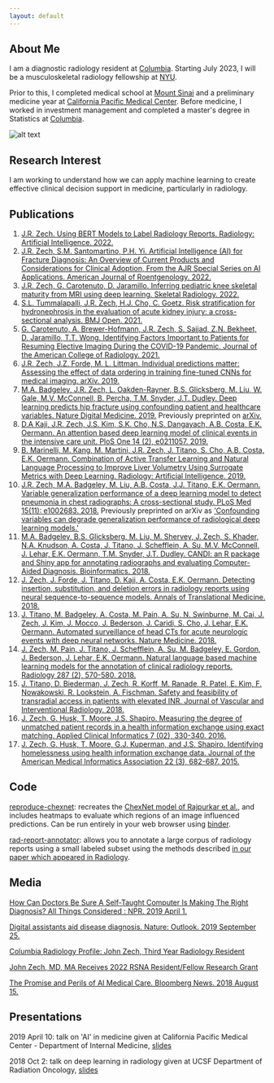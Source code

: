 ```yaml
---
layout: default
---
```


## About Me

I am a diagnostic radiology resident at [Columbia](https://www.columbiaradiology.org/). Starting July 2023, I will be  a musculoskeletal radiology fellowship at [NYU](https://med.nyu.edu/departments-institutes/radiology/).

Prior to this, I completed medical school at [Mount Sinai](https://icahn.mssm.edu) and a preliminary medicine year at [California Pacific Medical Center](https://www.suttermd.com/education/residency/cpmc-internal-medicine). Before medicine, I worked in investment management and completed a master's degree in Statistics at [Columbia](http://stat.columbia.edu).

![alt text](https://jrzech.github.io/profile.jpg)

## Research Interest

I am working to understand how we can apply machine learning to create effective clinical decision support in medicine, particularly in radiology.

## Publications

1. [J.R. Zech. Using BERT Models to Label Radiology Reports. Radiology: Artificial Intelligence. 2022.](https://pubmed.ncbi.nlm.nih.gov/35923380/)
2. [J.R. Zech, S.M. Santomartino, P.H. Yi. Artificial Intelligence (AI) for Fracture Diagnosis: An Overview of Current Products and Considerations for Clinical Adoption, From the AJR Special Series on AI Applications. American Journal of Roentgenology. 2022.](https://pubmed.ncbi.nlm.nih.gov/35731103/)
3. [J.R. Zech, G. Carotenuto, D. Jaramillo. Inferring pediatric knee skeletal maturity from MRI using deep learning. Skeletal Radiology. 2022.](https://pubmed.ncbi.nlm.nih.gov/35184211/)
4. [S.L. Tummalapalli, J.R. Zech, H.J. Cho, C. Goetz. Risk stratification for hydronephrosis in the evaluation of acute kidney injury: a cross-sectional analysis. BMJ Open. 2021.](https://pubmed.ncbi.nlm.nih.gov/34389565/)
5. [G. Carotenuto, A. Brewer-Hofmann, J.R. Zech, S. Sajjad, Z.N. Bekheet, D. Jaramillo, T.T. Wong. Identifying Factors Important to Patients for Resuming Elective Imaging During the COVID-19 Pandemic. Journal of the American College of Radiology. 2021.](https://pubmed.ncbi.nlm.nih.gov/33197410/)
6. [J.R. Zech, J.Z. Forde, M. L. Littman. Individual predictions matter: Assessing the effect of data ordering in training fine-tuned CNNs for medical imaging. arXiv. 2019.](https://arxiv.org/abs/1912.03606)
7. [M.A. Badgeley, J.R. Zech, L. Oakden-Rayner, B.S. Glicksberg, M. Liu, W. Gale, M.V. McConnell, B. Percha, T.M. Snyder, J.T. Dudley. Deep learning predicts hip fracture using confounding patient and healthcare variables. Nature Digital Medicine. 2019.](https://www.nature.com/articles/s41746-019-0105-1) Previously preprinted on [arXiv.](https://arxiv.org/abs/1811.03695)
8. [D.A Kaji, J.R. Zech, J.S. Kim, S.K. Cho, N.S. Dangayach, A.B. Costa, E.K. Oermann. An attention based deep learning model of clinical events in the intensive care unit. PloS One 14 (2), e0211057. 2019.](https://journals.plos.org/plosone/article?id=10.1371/journal.pone.0211057)
9. [B. Marinelli, M. Kang, M. Martini, J.R. Zech, J. Titano, S. Cho, A.B. Costa, E.K. Oermann. Combination of Active Transfer Learning and Natural Language Processing to Improve Liver Volumetry Using Surrogate Metrics with Deep Learning. Radiology: Artificial Intelligence. 2019.](https://pubs.rsna.org/doi/abs/10.1148/ryai.2019180019)
10. [J.R. Zech, M.A. Badgeley, M. Liu, A.B. Costa, J.J. Titano, E.K. Oermann. Variable generalization performance of a deep learning model to detect pneumonia in chest radiographs: A cross-sectional study. PLoS Med 15(11): e1002683. 2018.](https://journals.plos.org/plosmedicine/article?id=10.1371/journal.pmed.1002683) Previously preprinted on arXiv as ['Confounding variables can degrade generalization performance of radiological deep learning models.'](https://arxiv.org/abs/1807.00431)
11. [M.A. Badgeley, B.S. Glicksberg, M. Liu, M. Shervey, J. Zech, S. Khader, N.A. Knudson, A. Costa, J. Titano, J. Schefflein, A. Su, M.V. McConnell, J. Lehar, E.K. Oermann, T.M. Snyder, J.T. Dudley. CANDI: an R package and Shiny app for annotating radiographs and evaluating Computer-Aided Diagnosis. Bioinformatics. 2018.](https://academic.oup.com/bioinformatics/advance-article/doi/10.1093/bioinformatics/bty855/5126235)
12. [J. Zech, J. Forde, J. Titano, D. Kaji, A. Costa, E.K. Oermann. Detecting insertion, substitution, and deletion errors in radiology reports using neural sequence-to-sequence models. Annals of Translational Medicine. 2018.](http://atm.amegroups.com/article/view/21131)
13. [J. Titano, M. Badgeley, A. Costa, M. Pain, A. Su, N. Swinburne, M. Cai, J. Zech, J. Kim, J. Mocco, J. Bederson, J. Caridi, S. Cho, J. Lehar, E.K. Oermann. Automated surveillance of head CTs for acute neurologic events with deep neural networks. Nature Medicine. 2018.](https://www.nature.com/articles/s41591-018-0147-y)
14. [J. Zech, M. Pain, J. Titano, J. Schefflein, A. Su, M. Badgeley, E. Gordon, J. Bederson, J. Lehar, E.K. Oermann. Natural language based machine learning models for the annotation of clinical radiology reports. Radiology 287 (2), 570-580. 2018.](https://pubs.rsna.org/doi/10.1148/radiol.2018171093)
15. [J. Titano, D. Biederman, J. Zech, R. Korff, M. Ranade, R. Patel, E. Kim, F. Nowakowski, R. Lookstein, A. Fischman. Safety and feasibility of transradial access in patients with elevated INR. Journal of Vascular and Interventional Radiology. 2018.](https://www.jvir.org/article/S1051-0443(17)31030-8/fulltext)
16. [J. Zech, G. Husk, T. Moore, J.S. Shapiro. Measuring the degree of unmatched patient records in a health information exchange using exact matching. Applied Clinical Informatics 7 (02), 330-340. 2016.](https://www.ncbi.nlm.nih.gov/pmc/articles/PMC4941843/)
17. [J. Zech, G. Husk, T. Moore, G.J. Kuperman, and J.S. Shapiro. Identifying homelessness using health information exchange data. 
Journal of the American Medical Informatics Association 22 (3), 682-687. 2015.](https://academic.oup.com/jamia/article/22/3/682/772673)

## Code

[reproduce-chexnet](https://github.com/jrzech/reproduce-chexnet): recreates the [ChexNet model of Rajpurkar et al.](https://arxiv.org/abs/1711.05225), and includes heatmaps to evaluate which regions of an image influenced predictions. Can be run entirely in your web browser using [binder](https://mybinder.org/).

[rad-report-annotator](https://github.com/aisinai/rad-report-annotator): allows you to annotate a large corpus of radiology reports using a small labeled subset using the methods described [in our paper which appeared in Radiology](https://pubs.rsna.org/doi/10.1148/radiol.2018171093).

## Media

[How Can Doctors Be Sure A Self-Taught Computer Is Making The Right Diagnosis? All Things Considered : NPR. 2019 April 1.](https://www.npr.org/sections/health-shots/2019/04/01/708085617/how-can-doctors-be-sure-a-self-taught-computer-is-making-the-right-diagnosis) 

[Digital assistants aid disease diagnosis. Nature: Outlook. 2019 September 25.](https://www.nature.com/articles/d41586-019-02870-4)

[Columbia Radiology Profile: John Zech, Third Year Radiology Resident](https://www.columbiaradiology.org/news/john-zech-md-third-year-radiology-resident)

[John Zech, MD, MA Receives 2022 RSNA Resident/Fellow Research Grant](https://www.columbiaradiology.org/news/john-zech-md-ma-receives-2022-rsna-resident-fellow-research-grant)

[The Promise and Perils of AI Medical Care. Bloomberg News. 2018 August 15.](https://www.bloomberg.com/news/articles/2018-08-15/the-promise-and-perils-of-ai-medical-care) 


## Presentations

2019 April 10: talk on 'AI' in medicine given at California Pacific Medical Center - Department of Internal Medicine, [slides](http://jrzech.github.io/zech_ml_in_medicine_cpmc_2019_04_09.pdf)

2018 Oct 2: talk on deep learning in radiology given at UCSF Department of Radiation Oncology, [slides](http://jrzech.github.io/zech_deep_learning_radiology_ucsf_2018_10_02.pdf)
